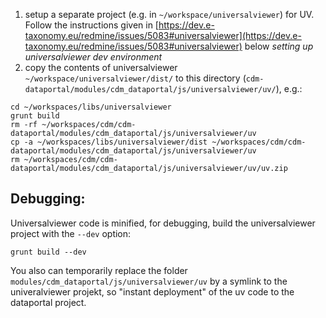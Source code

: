 
1. setup a separate project (e.g. in  `~/workspace/universalviewer`) for UV. 
   Follow the instructions given in [https://dev.e-taxonomy.eu/redmine/issues/5083#universalviewer](https://dev.e-taxonomy.eu/redmine/issues/5083#universalviewer) below *setting up universalviewer dev environment*
2. copy the contents of universalviewer `~/workspace/universalviewer/dist/` to 
   this directory (`cdm-dataportal/modules/cdm_dataportal/js/universalviewer/uv/`), e.g.:
   
~~~
cd ~/workspaces/libs/universalviewer
grunt build
rm -rf ~/workspaces/cdm/cdm-dataportal/modules/cdm_dataportal/js/universalviewer/uv
cp -a ~/workspaces/libs/universalviewer/dist ~/workspaces/cdm/cdm-dataportal/modules/cdm_dataportal/js/universalviewer/uv
rm ~/workspaces/cdm/cdm-dataportal/modules/cdm_dataportal/js/universalviewer/uv/uv.zip
~~~

## Debugging:

Universalviewer code is minified, for debugging, build the universalviewer project with the `--dev` option:

~~~
grunt build --dev  
~~~

You also can temporarily replace the folder `modules/cdm_dataportal/js/universalviewer/uv` by a symlink to the univeralviewer 
projekt, so "instant deployment" of the uv code to the dataportal project.
